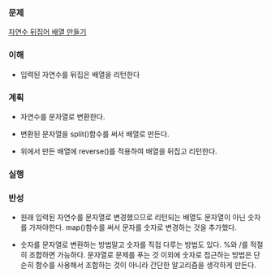 ### 문제
[자연수 뒤집어 배열 만들기](https://programmers.co.kr/learn/courses/30/lessons/12932)

### 이해
  - 입력된 자연수를 뒤집은 배열을 리턴한다

### 계획
  - 자연수를 문자열로 변환한다.

  - 변환된 문자열을 split()함수를 써서 배열로 만든다.

  - 위에서 만든 배열에 reverse()를 적용하여 배열을 뒤집고 리턴한다.

### 실행

### 반성
  - 원래 입력된 자연수를 문자열로 변경했으므로 리턴되는 배열도 문자열이 아닌
    숫자를 가져야한다. map()함수를 써서 문자를 숫자로 변경하는 것을 추가했다.

  - 숫자를 문자열로 변환하는 방법말고 숫자를 직접 다루는 방법도 있다.
    %와 /를 적절히 조합하면 가능하다. 문자열로 문제를 푸는 것 이외에
    숫자로 접근하는 방법은 단순히 함수를 사용해서 조합하는 것이 아니라
    간단한 알고리즘을 생각하게 만든다.

